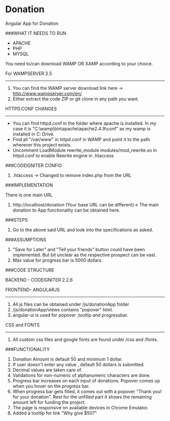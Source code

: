 # Donation
Angular App for Donation

###WHAT IT NEEDS TO RUN

* APACHE
* PHP
* MYSQL

You need to/can download WAMP OR XAMP according to your choice.

For WAMPSERVER 2.5
****
1. You can find the WAMP server download link here -> http://www.wampserver.com/en/ 
2. Either extract the code ZIP or git clone in any path you want.

HTTPD.CONF CHANGES
****

* You can find httpd.conf in the folder where apache is installed. In my case it is "C:\wamp\bin\apache\apache2.4.9\conf\" as my wamp is installed in C: Drive.
* Find all "/var/www" in httpd.conf in WAMP and point it to the path wherever this project exists. 
* Uncomment LoadModule rewrite_module modules/mod_rewrite.so in httpd.conf to enable Rewrite engine in .htaccess


###CODEIGNITER CONFIG

1. .htaccess -> Changed to remove index.php from the URL

###IMPLEMENTATION

There is one main URL

1. http://localhost/donation (Your base URL can be different)-> The main donation to App functionality can be obtained here.


###STEPS

1. Go to the above said URL and look into the specifications as asked.

###ASSUMPTIONS

1. "Save for Later" and "Tell your friends" button could have been implemented. But bit unclear as the respective prospect can be vast.
2. Max value for progress bar is 5000 dollars.

###CODE STRUCTURE

BACKEND - CODEIGNITER 2.2.6

FRONTEND- ANGULARJS
****

1. All js files can be obtained under /js/donationApp folder
2. /js/donationApp/views contains "popover" html.
3. angular-ui is used for popover ,tooltip and progressbar.

CSS and FONTS
****

1. All custom css files and google fonts are found under /css and /fonts.

###FUNCTIONALITY

1. Donation Amount is default 50 and minimum 1 dollar.
2. If user doesn't enter any value , default 50 dollars is submitted.
3. Decimal values are taken care of.
4. Validations for non-numeric of alphanumeric characters are done.
5. Progress bar increases on each input of donations. Popover comes up when you hover on the progress bar.
6. When progress bar gets filled, it comes out with a popover "Thank you! for your donation". Rest for the unfilled part it shows the remaining amount left for funding the project.
7. The page is responsive on available devices in Chrome Emulator.
8. Added a tooltip for link "Why give $50?"



